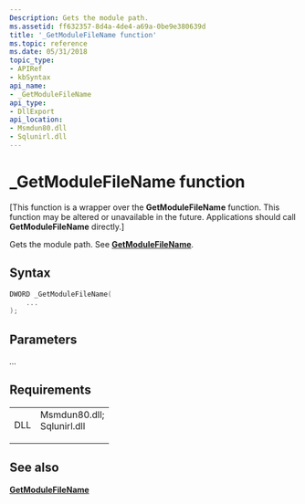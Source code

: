 ```yaml
---
Description: Gets the module path.
ms.assetid: ff632357-8d4a-4de4-a69a-0be9e380639d
title: '_GetModuleFileName function'
ms.topic: reference
ms.date: 05/31/2018
topic_type: 
- APIRef
- kbSyntax
api_name: 
- _GetModuleFileName
api_type: 
- DllExport
api_location: 
- Msmdun80.dll
- Sqlunirl.dll
---
```


# \_GetModuleFileName function

\[This function is a wrapper over the **GetModuleFileName** function. This function may be altered or unavailable in the future. Applications should call **GetModuleFileName** directly.\]

Gets the module path. See [**GetModuleFileName**](https://msdn.microsoft.com/en-us/library/ms683197(v=VS.85).aspx).

## Syntax


```C++
DWORD _GetModuleFileName(
    ...
);
```



## Parameters

<dl> <dt>

*...* 
</dt> <dd></dd> </dl>

## Requirements



|                |                                                                                                                                                             |
|----------------|-------------------------------------------------------------------------------------------------------------------------------------------------------------|
| DLL<br/> | <dl> <dt>Msmdun80.dll; </dt> <dt>Sqlunirl.dll</dt> </dl> |



## See also

<dl> <dt>

[**GetModuleFileName**](https://msdn.microsoft.com/en-us/library/ms683197(v=VS.85).aspx)
</dt> </dl>

 

 




